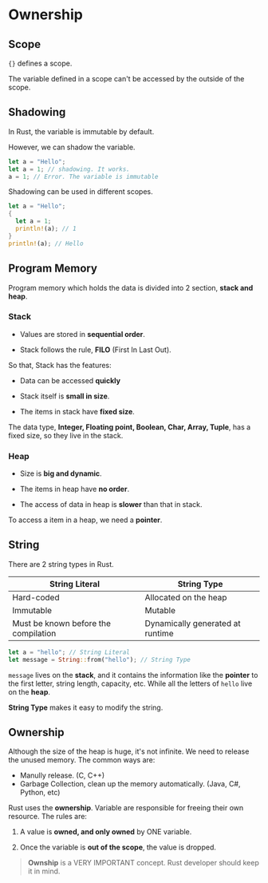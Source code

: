 # Ownership

## Scope

`{}` defines a scope.

The variable defined in a scope can't be accessed by the outside of the scope.

## Shadowing

In Rust, the variable is immutable by default.

However, we can shadow the variable.

```rust
let a = "Hello";
let a = 1; // shadowing. It works.
a = 1; // Error. The variable is immutable
```

Shadowing can be used in different scopes.

```rust
let a = "Hello";
{
  let a = 1;
  println!(a); // 1
}
println!(a); // Hello
```

## Program Memory

Program memory which holds the data is divided into 2 section, **stack and heap**.

### Stack

- Values are stored in **sequential order**.

- Stack follows the rule, **FILO** (First In Last Out).

So that, Stack has the features:

- Data can be accessed **quickly**

- Stack itself is **small in size**.

- The items in stack have **fixed size**.

The data type, **Integer, Floating point, Boolean, Char, Array, Tuple**, has a fixed size, so they live in the stack.

### Heap

- Size is **big and dynamic**.

- The items in heap have **no order**.

- The access of data in heap is **slower** than that in stack.

To access a item in a heap, we need a **pointer**.

## String

There are 2 string types in Rust.

| String Literal                       | String Type                      |
| ------------------------------------ | -------------------------------- |
| Hard-coded                           | Allocated on the heap            |
| Immutable                            | Mutable                          |
| Must be known before the compilation | Dynamically generated at runtime |

```rust
let a = "hello"; // String Literal
let message = String::from("hello"); // String Type
```

`message` lives on the **stack**, and it contains the information like the **pointer** to the first letter, string length, capacity, etc. While all the letters of `hello` live on the **heap**.

**String Type** makes it easy to modify the string.

## Ownership

Although the size of the heap is huge, it's not infinite. We need to release the unused memory. The common ways are:

- Manully release. (C, C++)
- Garbage Collection, clean up the memory automatically. (Java, C#, Python, etc)

Rust uses the **ownership**. Variable are responsible for freeing their own resource. The rules are:

1. A value is **owned, and only owned** by ONE variable.

2. Once the variable is **out of the scope**, the value is dropped.

> **Ownship** is a VERY IMPORTANT concept. Rust developer should keep it in mind.

